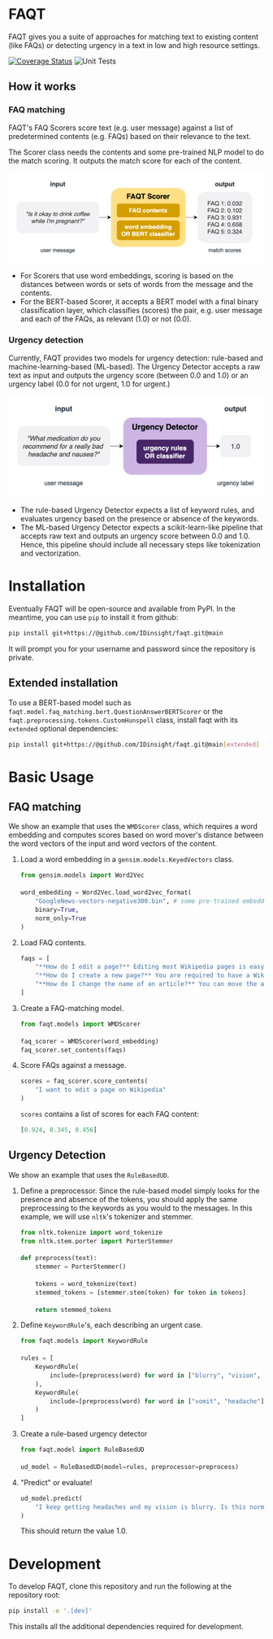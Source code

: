 # FAQT

FAQT gives you a suite of approaches for matching text to existing content (like FAQs) or detecting urgency in a text in low and high resource settings.

[![Coverage Status](https://coveralls.io/repos/github/IDinsight/faqt/badge.svg?t=OJGPBt)](https://coveralls.io/github/IDinsight/faqt?branch=main)
![Unit Tests](https://github.com/IDinsight/faqt/actions/workflows/tests.yml/badge.svg)

## How it works
### FAQ matching
FAQT's FAQ Scorers score text (e.g. user message) against a list of predetermined
contents (e.g. FAQs) based on their relevance to the text.

The Scorer class needs the contents and some pre-trained NLP model to do the match
scoring. It outputs the match score for each of the content.

![FAQT match scoring diagram](docs/readme/images/faqt_readme-how_it_works-faq_matching.drawio.png)

* For Scorers that use word embeddings, scoring is based on the distances between
  words or sets of words from the message and the contents.
* For the BERT-based Scorer, it accepts a BERT model with a final binary classification
  layer, which classifies (scores) the pair, e.g. user message and each of the FAQs, as
  relevant (1.0) or not (0.0).
### Urgency detection

Currently, FAQT provides two models for urgency detection: rule-based and
machine-learning-based (ML-based). The Urgency Detector accepts a raw text as input and
outputs the urgency score (between 0.0 and 1.0) or an urgency label (0.0 for not urgent,
1.0 for urgent.)

![FAQT urgency detection diagram](docs/readme/images/faqt_readme-how_it_works-urgency_detection.drawio.png)

* The rule-based Urgency Detector expects a list of keyword rules, and evaluates urgency
  based on the presence or absence of the keywords.
* The ML-based Urgency Detector expects a scikit-learn-like pipeline that accepts raw text
and outputs an urgency score between 0.0 and 1.0. Hence, this pipeline should include
all necessary steps like tokenization and vectorization.
# Installation

Eventually FAQT will be open-source and available from PyPI. In the meantime, you can use `pip` to install it from github:
```bash
pip install git+https://@github.com/IDinsight/faqt.git@main
```
It will prompt you for your username and password since the repository is private.

## Extended installation
To use a BERT-based model such as `faqt.model.faq_matching.bert.QuestionAnswerBERTScorer` or  the `faqt.preprocessing.tokens.CustomHunspell` class, install faqt with its `extended` optional dependencies:
```bash
pip install git+https://@github.com/IDinsight/faqt.git@main[extended]
```

# Basic Usage

## FAQ matching 
We show an example that uses the `WMDScorer` class, which requires a word embedding and
computes scores based on word mover's distance between the word vectors of the input and
word vectors of the content.

1. Load a word embedding in a `gensim.models.KeyedVectors` class.
    ```python
    from gensim.models import Word2Vec

    word_embedding = Word2Vec.load_word2vec_format(
        "GoogleNews-vectors-negative300.bin", # some pre-trained embedding
        binary=True, 
        norm_only=True
    )
    ```
2. Load FAQ contents.
    ```python
    faqs = [
        "**How do I edit a page?** Editing most Wikipedia pages is easy, just click the \"Edit\" tab at the top of a Wikipedia page.",
        "**How do I create a new page?** You are required to have a Wikipedia account to create a new article.",
        "**How do I change the name of an article?** You can move the article using the \"move\" button."
    ]
    ```
3. Create a FAQ-matching model.
    ```python
    from faqt.models import WMDScorer

    faq_scorer = WMDScorer(word_embedding)
    faq_scorer.set_contents(faqs)
    ```
4. Score FAQs against a message.
    ```python
    scores = faq_scorer.score_contents(
        "I want to edit a page on Wikipedia"
    )
    ```

    `scores` contains a list of scores for each FAQ content:
    ```python
    [0.924, 0.345, 0.456]
    ```

## Urgency Detection
We show an example that uses the `RuleBasedUD`.

1. Define a preprocessor. Since the rule-based model simply looks for the presence and
   absence of the tokens, you should apply the same preprocessing to the keywords as you
   would to the messages. In this example, we will use `nltk`'s tokenizer and stemmer.
    ```python
    from nltk.tokenize import word_tokenize
    from nltk.stem.porter import PorterStemmer

    def preprocess(text):
        stemmer = PorterStemmer()

        tokens = word_tokenize(text)
        stemmed_tokens = [stemmer.stem(token) for token in tokens]

        return stemmed_tokens
    ```

2. Define `KeywordRule`'s, each describing an urgent case.
    ```python
    from faqt.models import KeywordRule

    rules = [
        KeywordRule(
            include=[preprocess(word) for word in ["blurry", "vision", "headache"]]
        ),
        KeywordRule(
            include=[preprocess(word) for word in ["vomit", "headache"]]
        )
    ]
    ```

2. Create a rule-based urgency detector
    ```python
    from faqt.model import RuleBasedUD

    ud_model = RuleBasedUD(model=rules, preprocessor=preprocess)
    ```

3. "Predict" or evaluate!
    ```python
    ud_model.predict(
        "I keep getting headaches and my vision is blurry. Is this normal?"
    )
    ```
    This should return the value 1.0.

# Development

To develop FAQT, clone this repository and run the following at the repository root:
```bash
pip install -e '.[dev]'
```
This installs all the additional dependencies required for development.

